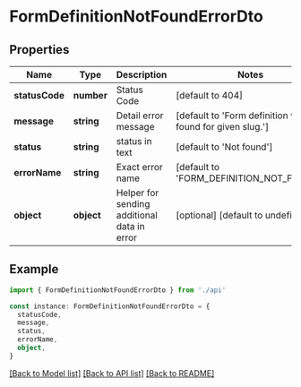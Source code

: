 # FormDefinitionNotFoundErrorDto

## Properties

| Name           | Type       | Description                                 | Notes                                                        |
| -------------- | ---------- | ------------------------------------------- | ------------------------------------------------------------ |
| **statusCode** | **number** | Status Code                                 | [default to 404]                                             |
| **message**    | **string** | Detail error message                        | [default to 'Form definition was not found for given slug.'] |
| **status**     | **string** | status in text                              | [default to 'Not found']                                     |
| **errorName**  | **string** | Exact error name                            | [default to 'FORM_DEFINITION_NOT_FOUND']                     |
| **object**     | **object** | Helper for sending additional data in error | [optional] [default to undefined]                            |

## Example

```typescript
import { FormDefinitionNotFoundErrorDto } from './api'

const instance: FormDefinitionNotFoundErrorDto = {
  statusCode,
  message,
  status,
  errorName,
  object,
}
```

[[Back to Model list]](../README.md#documentation-for-models) [[Back to API list]](../README.md#documentation-for-api-endpoints) [[Back to README]](../README.md)
